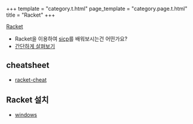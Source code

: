 +++
template = "category.t.html"
page_template = "category.page.t.html"
title = "Racket"
+++

[Racket](https://racket-lang.org/)

- Racket을 이용하여 [sicp](sicp)를 배워보시는건 어떤가요?
- [간단하게 살펴보기](https://learnxinyminutes.com/docs/ko-kr/racket-kr/)

## cheatsheet

- [racket-cheat](https://docs.racket-lang.org/racket-cheat/index.html)

## Racket 설치

- [windows](./setup_windows)
